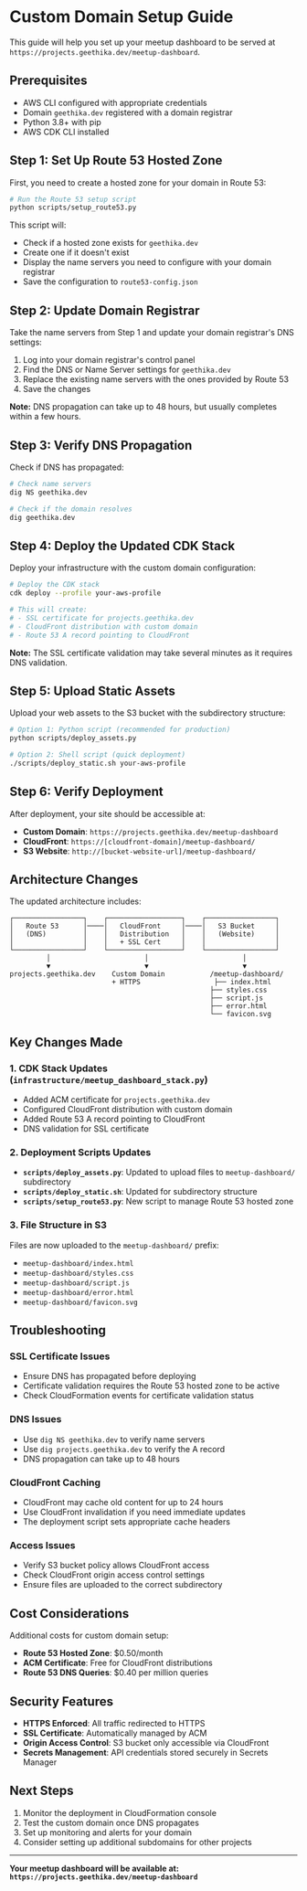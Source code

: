 # Custom Domain Setup Guide

This guide will help you set up your meetup dashboard to be served at `https://projects.geethika.dev/meetup-dashboard`.

## Prerequisites

- AWS CLI configured with appropriate credentials
- Domain `geethika.dev` registered with a domain registrar
- Python 3.8+ with pip
- AWS CDK CLI installed

## Step 1: Set Up Route 53 Hosted Zone

First, you need to create a hosted zone for your domain in Route 53:

```bash
# Run the Route 53 setup script
python scripts/setup_route53.py
```

This script will:
- Check if a hosted zone exists for `geethika.dev`
- Create one if it doesn't exist
- Display the name servers you need to configure with your domain registrar
- Save the configuration to `route53-config.json`

## Step 2: Update Domain Registrar

Take the name servers from Step 1 and update your domain registrar's DNS settings:

1. Log into your domain registrar's control panel
2. Find the DNS or Name Server settings for `geethika.dev`
3. Replace the existing name servers with the ones provided by Route 53
4. Save the changes

**Note:** DNS propagation can take up to 48 hours, but usually completes within a few hours.

## Step 3: Verify DNS Propagation

Check if DNS has propagated:

```bash
# Check name servers
dig NS geethika.dev

# Check if the domain resolves
dig geethika.dev
```

## Step 4: Deploy the Updated CDK Stack

Deploy your infrastructure with the custom domain configuration:

```bash
# Deploy the CDK stack
cdk deploy --profile your-aws-profile

# This will create:
# - SSL certificate for projects.geethika.dev
# - CloudFront distribution with custom domain
# - Route 53 A record pointing to CloudFront
```

**Note:** The SSL certificate validation may take several minutes as it requires DNS validation.

## Step 5: Upload Static Assets

Upload your web assets to the S3 bucket with the subdirectory structure:

```bash
# Option 1: Python script (recommended for production)
python scripts/deploy_assets.py

# Option 2: Shell script (quick deployment)
./scripts/deploy_static.sh your-aws-profile
```

## Step 6: Verify Deployment

After deployment, your site should be accessible at:

- **Custom Domain**: `https://projects.geethika.dev/meetup-dashboard`
- **CloudFront**: `https://[cloudfront-domain]/meetup-dashboard/`
- **S3 Website**: `http://[bucket-website-url]/meetup-dashboard/`

## Architecture Changes

The updated architecture includes:

```
┌─────────────────┐    ┌──────────────────┐    ┌─────────────────┐
│   Route 53      │────│   CloudFront     │────│   S3 Bucket     │
│   (DNS)         │    │   Distribution   │    │   (Website)     │
│                 │    │   + SSL Cert     │    │                 │
└─────────────────┘    └──────────────────┘    └─────────────────┘
         │                       │                       │
         ▼                       ▼                       ▼
projects.geethika.dev    Custom Domain           /meetup-dashboard/
                         + HTTPS                  ├── index.html
                                                 ├── styles.css
                                                 ├── script.js
                                                 ├── error.html
                                                 └── favicon.svg
```

## Key Changes Made

### 1. CDK Stack Updates (`infrastructure/meetup_dashboard_stack.py`)
- Added ACM certificate for `projects.geethika.dev`
- Configured CloudFront distribution with custom domain
- Added Route 53 A record pointing to CloudFront
- DNS validation for SSL certificate

### 2. Deployment Scripts Updates
- **`scripts/deploy_assets.py`**: Updated to upload files to `meetup-dashboard/` subdirectory
- **`scripts/deploy_static.sh`**: Updated for subdirectory structure
- **`scripts/setup_route53.py`**: New script to manage Route 53 hosted zone

### 3. File Structure in S3
Files are now uploaded to the `meetup-dashboard/` prefix:
- `meetup-dashboard/index.html`
- `meetup-dashboard/styles.css`
- `meetup-dashboard/script.js`
- `meetup-dashboard/error.html`
- `meetup-dashboard/favicon.svg`

## Troubleshooting

### SSL Certificate Issues
- Ensure DNS has propagated before deploying
- Certificate validation requires the Route 53 hosted zone to be active
- Check CloudFormation events for certificate validation status

### DNS Issues
- Use `dig NS geethika.dev` to verify name servers
- Use `dig projects.geethika.dev` to verify the A record
- DNS propagation can take up to 48 hours

### CloudFront Caching
- CloudFront may cache old content for up to 24 hours
- Use CloudFront invalidation if you need immediate updates
- The deployment script sets appropriate cache headers

### Access Issues
- Verify S3 bucket policy allows CloudFront access
- Check CloudFront origin access control settings
- Ensure files are uploaded to the correct subdirectory

## Cost Considerations

Additional costs for custom domain setup:
- **Route 53 Hosted Zone**: $0.50/month
- **ACM Certificate**: Free for CloudFront distributions
- **Route 53 DNS Queries**: $0.40 per million queries

## Security Features

- **HTTPS Enforced**: All traffic redirected to HTTPS
- **SSL Certificate**: Automatically managed by ACM
- **Origin Access Control**: S3 bucket only accessible via CloudFront
- **Secrets Management**: API credentials stored securely in Secrets Manager

## Next Steps

1. Monitor the deployment in CloudFormation console
2. Test the custom domain once DNS propagates
3. Set up monitoring and alerts for your domain
4. Consider setting up additional subdomains for other projects

---

**Your meetup dashboard will be available at: `https://projects.geethika.dev/meetup-dashboard`**
